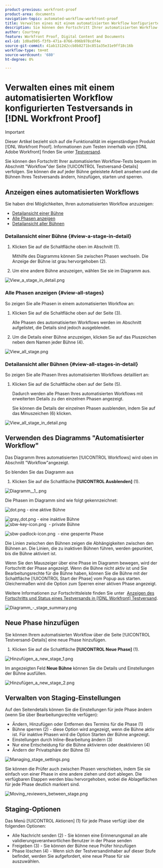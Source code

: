 ```yaml
---
product-previous: workfront-proof
product-area: documents
navigation-topic: automated-workflow-workfront-proof
title: Verwalten eines mit einem automatisierten Workflow konfigurierten Testversands in [!DNL Workfront Proof]
description: Sie können den Fortschritt Ihrer automatisierten Workflow-Testsendungen bequem im Abschnitt Workflow auf der Seite mit den Testsendungen verfolgen. Sie können die auf jeder Bühne geleistete Arbeit ansehen und die Bühnen Ihres Testversands ändern, hinzufügen, starten und sperren.
author: Courtney
feature: Workfront Proof, Digital Content and Documents
exl-id: 1d0ad905-f3fb-471a-8766-096b978cdf4e
source-git-commit: 41ab1312d2ccb8b8271bc851a35e31e9ff18c16b
workflow-type: tm+mt
source-wordcount: '680'
ht-degree: 0%

---
```


# Verwalten eines mit einem automatisierten Workflow konfigurierten Testversands in [!DNL Workfront Proof]

>[!IMPORTANT]
>
>Dieser Artikel bezieht sich auf die Funktionalität im eigenständigen Produkt [!DNL Workfront Proof]. Informationen zum Testen innerhalb von [!DNL Adobe Workfront] finden Sie unter [Testversand](../../../review-and-approve-work/proofing/proofing.md).

Sie können den Fortschritt Ihrer automatisierten Workflow-Tests bequem im Abschnitt &quot;Workflow&quot;der Seite [!UICONTROL Testversand-Details] verfolgen. Sie können die auf jeder Bühne geleistete Arbeit ansehen und die Bühnen Ihres Testversands ändern, hinzufügen, starten und sperren.

## Anzeigen eines automatisierten Workflows

Sie haben drei Möglichkeiten, Ihren automatisierten Workflow anzuzeigen:

* [Detailansicht einer Bühne](#view-a-stage-in-detail)
* [Alle Phasen anzeigen](#view-all-stages)
* [Detailansicht aller Bühnen](#view-all-stages-in-detail)

### Detailansicht einer Bühne {#view-a-stage-in-detail}

1. Klicken Sie auf die Schaltfläche oben im Abschnitt (1).

   Mithilfe des Diagramms können Sie zwischen Phasen wechseln. Die Anzeige der Bühne ist grau hervorgehoben (2).

1. Um eine andere Bühne anzuzeigen, wählen Sie sie im Diagramm aus.

![View_a_stage_in_detail.png](assets/view-a-stage-in-detail-350x249.png)

### Alle Phasen anzeigen {#view-all-stages}

So zeigen Sie alle Phasen in einem automatisierten Workflow an:

1. Klicken Sie auf die Schaltfläche oben auf der Seite (3).

   Alle Phasen des automatisierten Workflows werden im Abschnitt aufgelistet, die Details sind jedoch ausgeblendet.

1. Um die Details einer Bühne anzuzeigen, klicken Sie auf das Pluszeichen neben dem Namen jeder Bühne (4).

![View_all_stage.png](assets/view-all-stages-350x212.png)

### Detailansicht aller Bühnen {#view-all-stages-in-detail}

So zeigen Sie alle Phasen Ihres automatisierten Workflows detailliert an:

1. Klicken Sie auf die Schaltfläche oben auf der Seite (5).

   Dadurch werden alle Phasen Ihres automatisierten Workflows mit erweiterten Details zu den einzelnen Phasen angezeigt.

   Sie können die Details der einzelnen Phasen ausblenden, indem Sie auf das Minuszeichen (6) klicken.

![View_all_stage_in_detail.png](assets/view-all-stages-in-detail-350x370.png)

## Verwenden des Diagramms &quot;Automatisierter Workflow&quot;

Das Diagramm Ihres automatisierten [!UICONTROL Workflows] wird oben im Abschnitt &quot;Workflow&quot;angezeigt.

So blenden Sie das Diagramm aus

1. Klicken Sie auf die Schaltfläche **[!UICONTROL Ausblenden]** (1).

![Diagramm__1_.png](assets/diagram--1--350x217.png)

Die Phasen im Diagramm sind wie folgt gekennzeichnet:

![dot.png](assets/dot.png) - eine aktive Bühne

![gray_dot.png](assets/grey-dot.png) - eine inaktive Bühne\
![sbw-key-icon.png](assets/sbw-key-icon.png)  - private Bühne

![sbw-padlock-icon.png](assets/sbw-padlock-icon.png)  - eine gesperrte Phase

Die Linien zwischen den Bühnen zeigen die Abhängigkeiten zwischen den Bühnen an. Die Linien, die zu inaktiven Bühnen führen, werden gepunktet, bis die Bühne aktiviert ist.

Wenn Sie den Mauszeiger über eine Phase im Diagramm bewegen, wird der Fortschritt der Phase angezeigt. Wenn die Bühne nicht aktiv ist und Sie Bearbeitungsrechte für die Bühne haben, können Sie die Bühne mit der Schaltfläche [!UICONTROL Start der Phase] vom Popup aus starten. Gleichermaßen wird die Option zum Sperren einer aktiven Phase angezeigt.

Weitere Informationen zur Fortschrittsleiste finden Sie unter  [Anzeigen des Fortschritts und Status eines Testversands in [!DNL Workfront] Testversand](../../../workfront-proof/wp-work-proofsfiles/manage-your-work/view-progress-and-status-of-proof.md).

![Diagramm_-_stage_summary.png](assets/diagram---stage-summary-350x214.png)

## Neue Phase hinzufügen

Sie können Ihrem automatisierten Workflow über die Seite [!UICONTROL Testversand-Details] eine neue Phase hinzufügen.

1. Klicken Sie auf die Schaltfläche **[!UICONTROL Neue Phase]** (1).

![Hinzufügen_a_new_stage_1.png](assets/adding-a-new-stage-1-350x218.png)

Im angezeigten Feld **Neue Bühne** können Sie die Details und Einstellungen der Bühne ausfüllen.

![Hinzufügen_a_new_stage_2.png](assets/adding-a-new-stage-2-350x332.png)

## Verwalten von Staging-Einstellungen

Auf den Seitendetails können Sie die Einstellungen für jede Phase ändern (wenn Sie über Bearbeitungsrechte verfügen):

* Ändern, Hinzufügen oder Entfernen des Termins für die Phase (1)
* Bühne sperren (2) - diese Option wird angezeigt, wenn die Bühne aktiv ist. Für inaktive Phasen wird die Option Starten der Bühne angezeigt.
* Einstellungen durch Inline-Bearbeitung ändern (3)
* Nur eine Entscheidung für die Bühne aktivieren oder deaktivieren (4)
* Ändern der Privatsphäre der Bühne (5)

![Managing_stage_settings.png](assets/managing-stage-settings-350x93.png)

Sie können die Prüfer auch zwischen Phasen verschieben, indem Sie sie einfach von einer Phase in eine andere ziehen und dort ablegen. Die verfügbaren Etappen werden blau hervorgehoben, wobei die Ablageflächen für jede Phase deutlich markiert sind.

![ Moving_reviewers_between_stage.png](assets/moving-reviewers-between-stages-350x254.png)

## Staging-Optionen

Das Menü [!UICONTROL Aktionen] (1) für jede Phase verfügt über die folgenden Optionen:

* Alle Nachricht senden (2) - Sie können eine Erinnerungsmail an alle validierungsverantwortlichen Benutzer in der Phase senden
* Freigeben (3) - Sie können der Bühne neue Prüfer hinzufügen
* Phase löschen (4) - Wenn sich der Testversandinhaber auf dieser Stufe befindet, werden Sie aufgefordert, eine neue Phase für sie auszuwählen.
